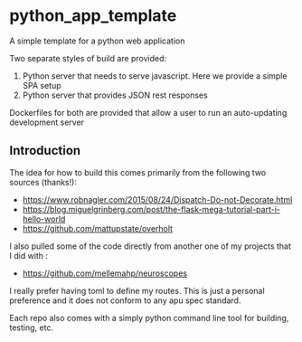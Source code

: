 # python_app_template
A simple template for a python web application

Two separate styles of build are provided: 
1) Python server that needs to serve javascript. Here we provide a simple SPA setup
2) Python server that provides JSON rest responses

Dockerfiles for both are provided that allow a user to run an auto-updating development server

## Introduction
The idea for how to build this comes primarily from the following two sources (thanks!): 
- https://www.robnagler.com/2015/08/24/Dispatch-Do-not-Decorate.html 
- https://blog.miguelgrinberg.com/post/the-flask-mega-tutorial-part-i-hello-world
- https://github.com/mattupstate/overholt

I also pulled some of the code directly from another one of my projects that I did with : 
- https://github.com/mellemahp/neuroscopes

I really prefer having toml to define my routes. This is just a personal preference and it does not conform to any apu spec standard. 

Each repo also comes with a simply python command line tool for building, testing, etc. 


